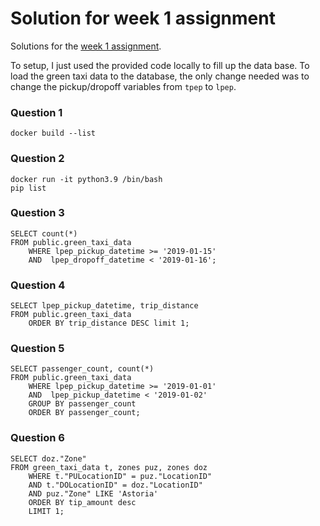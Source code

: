 # Solution for week 1 assignment 

Solutions for the [week 1 assignment](https://github.com/DataTalksClub/data-engineering-zoomcamp/blob/main/cohorts/2023/week_1_docker_sql/homework.md). 

To setup, I just used the provided code locally to fill up the data base. 
To load the green taxi data to the database, the only change needed was to change the pickup/dropoff variables
from `tpep` to `lpep`. 

### Question 1

```
docker build --list
```


### Question 2

```
docker run -it python3.9 /bin/bash
pip list
```


### Question 3

```
SELECT count(*)
FROM public.green_taxi_data 
	WHERE lpep_pickup_datetime >= '2019-01-15' 
	AND  lpep_dropoff_datetime < '2019-01-16';
```

### Question 4

```
SELECT lpep_pickup_datetime, trip_distance
FROM public.green_taxi_data 
	ORDER BY trip_distance DESC limit 1;
```

### Question 5

```
SELECT passenger_count, count(*)
FROM public.green_taxi_data 
	WHERE lpep_pickup_datetime >= '2019-01-01' 
	AND  lpep_pickup_datetime < '2019-01-02'
	GROUP BY passenger_count
	ORDER BY passenger_count;
```

### Question 6

```
SELECT doz."Zone"
FROM green_taxi_data t, zones puz, zones doz
	WHERE t."PULocationID" = puz."LocationID" 
	AND t."DOLocationID" = doz."LocationID"
	AND puz."Zone" LIKE 'Astoria'
	ORDER BY tip_amount desc
	LIMIT 1;
```

